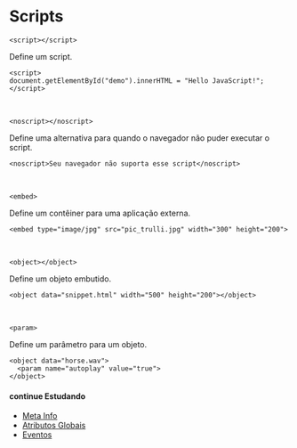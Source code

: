 # Scripts 
`<script></script>`

Define um script.

	<script>
	document.getElementById("demo").innerHTML = "Hello JavaScript!";
	</script>
<br>

`<noscript></noscript>`

Define uma alternativa para quando o navegador não puder executar o script.

	<noscript>Seu navegador não suporta esse script</noscript>
<br>

`<embed>`

Define um contêiner para uma aplicação externa.

	<embed type="image/jpg" src="pic_trulli.jpg" width="300" height="200">
<br>

`<object></object>`

Define um objeto embutido.

	<object data="snippet.html" width="500" height="200"></object>
<br>

`<param>`

Define um parâmetro para um objeto.

	<object data="horse.wav">
	  <param name="autoplay" value="true">
	</object>

#### continue Estudando
- <a href="https://github.com/wesleybertipaglia/html-para-iniciantes/blob/main/12.%20Meta%20Info.md">Meta Info</a>
- <a href="https://github.com/wesleybertipaglia/html-para-iniciantes/blob/main/Atributos%20Globais.md">Atributos Globais</a>
- <a href="https://github.com/wesleybertipaglia/html-para-iniciantes/blob/main/Eventos.md">Eventos</a>
